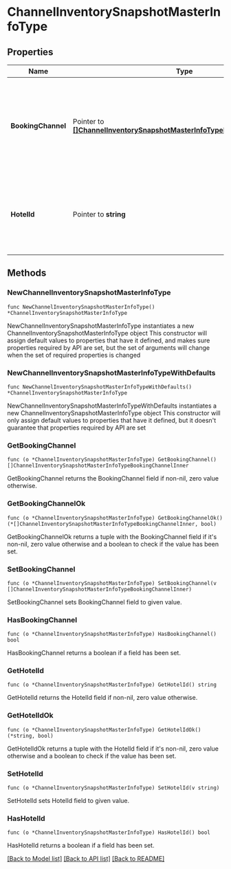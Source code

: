 # ChannelInventorySnapshotMasterInfoType

## Properties

Name | Type | Description | Notes
------------ | ------------- | ------------- | -------------
**BookingChannel** | Pointer to [**[]ChannelInventorySnapshotMasterInfoTypeBookingChannelInner**](ChannelInventorySnapshotMasterInfoTypeBookingChannelInner.md) | Collection of booking channels returned in the channel inventory snapshot and the details about those channels. | [optional] 
**HotelId** | Pointer to **string** | The internal hotel code that the given booking channel info is mapped under. | [optional] 

## Methods

### NewChannelInventorySnapshotMasterInfoType

`func NewChannelInventorySnapshotMasterInfoType() *ChannelInventorySnapshotMasterInfoType`

NewChannelInventorySnapshotMasterInfoType instantiates a new ChannelInventorySnapshotMasterInfoType object
This constructor will assign default values to properties that have it defined,
and makes sure properties required by API are set, but the set of arguments
will change when the set of required properties is changed

### NewChannelInventorySnapshotMasterInfoTypeWithDefaults

`func NewChannelInventorySnapshotMasterInfoTypeWithDefaults() *ChannelInventorySnapshotMasterInfoType`

NewChannelInventorySnapshotMasterInfoTypeWithDefaults instantiates a new ChannelInventorySnapshotMasterInfoType object
This constructor will only assign default values to properties that have it defined,
but it doesn't guarantee that properties required by API are set

### GetBookingChannel

`func (o *ChannelInventorySnapshotMasterInfoType) GetBookingChannel() []ChannelInventorySnapshotMasterInfoTypeBookingChannelInner`

GetBookingChannel returns the BookingChannel field if non-nil, zero value otherwise.

### GetBookingChannelOk

`func (o *ChannelInventorySnapshotMasterInfoType) GetBookingChannelOk() (*[]ChannelInventorySnapshotMasterInfoTypeBookingChannelInner, bool)`

GetBookingChannelOk returns a tuple with the BookingChannel field if it's non-nil, zero value otherwise
and a boolean to check if the value has been set.

### SetBookingChannel

`func (o *ChannelInventorySnapshotMasterInfoType) SetBookingChannel(v []ChannelInventorySnapshotMasterInfoTypeBookingChannelInner)`

SetBookingChannel sets BookingChannel field to given value.

### HasBookingChannel

`func (o *ChannelInventorySnapshotMasterInfoType) HasBookingChannel() bool`

HasBookingChannel returns a boolean if a field has been set.

### GetHotelId

`func (o *ChannelInventorySnapshotMasterInfoType) GetHotelId() string`

GetHotelId returns the HotelId field if non-nil, zero value otherwise.

### GetHotelIdOk

`func (o *ChannelInventorySnapshotMasterInfoType) GetHotelIdOk() (*string, bool)`

GetHotelIdOk returns a tuple with the HotelId field if it's non-nil, zero value otherwise
and a boolean to check if the value has been set.

### SetHotelId

`func (o *ChannelInventorySnapshotMasterInfoType) SetHotelId(v string)`

SetHotelId sets HotelId field to given value.

### HasHotelId

`func (o *ChannelInventorySnapshotMasterInfoType) HasHotelId() bool`

HasHotelId returns a boolean if a field has been set.


[[Back to Model list]](../README.md#documentation-for-models) [[Back to API list]](../README.md#documentation-for-api-endpoints) [[Back to README]](../README.md)


